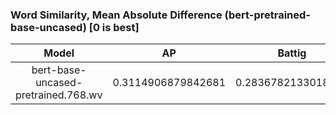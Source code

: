 ### Word Similarity, Mean Absolute Difference (bert-pretrained-base-uncased) [0 is best]
|Model|AP|Battig|BLESS|ESSLI-2008|
|:--:|:--:|:--:|:--:|:--:|
|bert-base-uncased-pretrained.768.wv|0.3114906879842681|0.2836782133018701|0.3867318581646884|0.5341187242212273|
